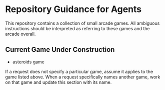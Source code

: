 # Repository Guidance for Agents

This repository contains a collection of small arcade games. All ambiguous instructions should be interpreted as referring to these games and the arcade overall.

## Current Game Under Construction
- asteroids game


If a request does not specify a particular game, assume it applies to the game listed above. When a request specifically names another game, work on that game and update this section with its name.

